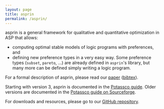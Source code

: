 ```yaml
---
layout: page
title: asprin
permalink: /asprin/
---
```


asprin is a general framework for qualitative and quantitative optimization in ASP that allows:
* computing optimal stable models of logic programs with preferences, and
* defining new preference types in a very easy way.
Some preference types (`subset`, `pareto`, ...) are already defined in `asprin`'s library,
but many more can be defined simply writing a logic program.

For a formal description of asprin, please read our [paper](http://www.cs.uni-potsdam.de/wv/pdfformat/brderosc15a.pdf) ([bibtex](http://www.cs.uni-potsdam.de/wv/bibtex/brderosc15a.bib)).

Starting with version 3, asprin is documented in the [Potassco guide](https://github.com/potassco/guide/releases/).
Older versions are documented in the [Potassco guide on Sourceforge](https://sourceforge.net/projects/potassco/files/guide/).

For downloads and resources, please go to our [GitHub repository](https://github.com/potassco/asprin).
